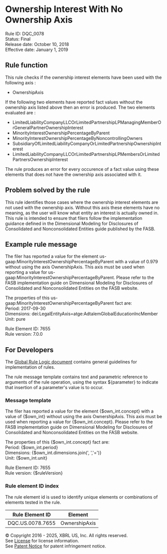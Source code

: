 # Ownership Interest With No Ownership Axis
Rule ID: DQC_0078  
Status: Final  
Release date: October 10, 2018  
Effective date: January 1, 2019 

## Rule function 
This rule checks if the ownership interest elements have been used with the following axis :

- OwnershipAxis

If the following two elements have reported fact values without the ownership axis listed above then an error is produced. The two elements evaluated are :

- LimitedLiabilityCompanyLLCOrLimitedPartnershipLPManagingMemberOrGeneralPartnerOwnershipInterest
- MinorityInterestOwnershipPercentageByParent
- MinorityInterestOwnershipPercentageByNoncontrollingOwners
- SubsidiaryOfLimitedLiabilityCompanyOrLimitedPartnershipOwnershipInterest
- LimitedLiabilityCompanyLLCOrLimitedPartnershipLPMembersOrLimitedPartnersOwnershipInterest

The rule produces an error for every occurence of a fact value using these elements that does not have the ownership axis associated with it.  

## Problem solved by the rule
This rule identifies those cases where the ownership interest elements are not used with the ownership axis. Without this axis these elements have no meaning, as the user will know what entity an interest is actually owned in. This rule is intended to ensure that filers follow the implementation guidance defined in the Dimensional Modeling for Disclosures of Consolidated and Nonconsolidated Entities guide published by the FASB.  

## Example rule message
The filer has reported a value for the element us-gaap:MinorityInterestOwnershipPercentageByParent with a value of 0.979 without using the axis OwnershipAxis. This axis must be used when reporting a value for us-gaap:MinorityInterestOwnershipPercentageByParent. Please refer to the FASB implementation guide on Dimensional Modeling for Disclosures of Consolidated and Nonconsolidated Entities on the FASB website.  

The properties of this us-gaap:MinorityInterestOwnershipPercentageByParent fact are:  
Period: 2017-09-30  
Dimensions: dei:LegalEntityAxis=atge:AdtalemGlobalEducationIncMember  
Unit: pure

Rule Element ID: 7655  
Rule version: 7.0.0

## For Developers
The [Global Rule Logic document](https://github.com/DataQualityCommittee/dqc_us_rules/blob/master/docs/GlobalRuleLogic.md) contains general guidelines for implementation of rules.  

The rule message template contains text and parametric reference to arguments of the rule operation, using the syntax ${parameter} to indicate that insertion of a parameter's value is to occur.  

### Message template
The filer has reported a value for the element {$own_int.concept} with a value of {$own_int} without using the axis OwnershipAxis. This axis must be used when reporting a value for {$own_int.concept}. Please refer to the FASB implementation guide on Dimensional Modeling for Disclosures of Consolidated and Nonconsolidated Entities on the FASB website.  

The properties of this {$own_int.concept} fact are:  
Period: {$own_int.period}  
Dimensions: {$own_int.dimensions.join(', ','=')}  
Unit: {$own_int.unit}

Rule Element ID: 7655  
Rule version: {$ruleVersion}

### Rule element ID index 
The rule element id is used to identify unique elements or combinations of elements tested in the rule. 

|Rule Element ID|Element|
|--------|--------|
|DQC.US.0078.7655|OwnershipAxis|

© Copyright 2016 - 2025, XBRL US, Inc. All rights reserved.   
See [License](https://xbrl.us/dqc-license) for license information.  
See [Patent Notice](https://xbrl.us/dqc-patent) for patent infringement notice.  

